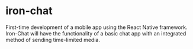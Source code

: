 # iron-chat
First-time development of a mobile app using the React Native framework. Iron-Chat will have the functionality of a basic chat app with an integrated method of sending time-limited media.
